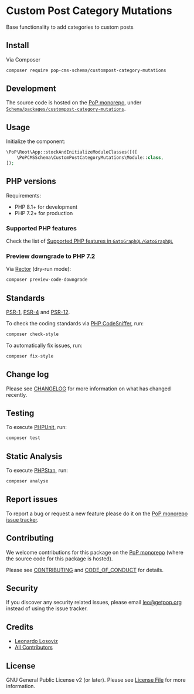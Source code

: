 # Custom Post Category Mutations

<!--
[![Build Status][ico-travis]][link-travis]
[![Quality Score][ico-code-quality]][link-code-quality]
[![Software License][ico-license]](LICENSE.md)
[![Latest Version on Packagist][ico-version]][link-packagist]
[![Coverage Status][ico-scrutinizer]][link-scrutinizer]
[![Total Downloads][ico-downloads]][link-downloads]
-->

Base functionality to add categories to custom posts

## Install

Via Composer

``` bash
composer require pop-cms-schema/custompost-category-mutations
```

## Development

The source code is hosted on the [PoP monorepo](https://github.com/GatoGraphQL/GatoGraphQL), under [`Schema/packages/custompost-category-mutations`](https://github.com/GatoGraphQL/GatoGraphQL/tree/master/layers/Schema/packages/custompost-category-mutations).

## Usage

Initialize the component:

``` php
\PoP\Root\App::stockAndInitializeModuleClasses([([
    \PoPCMSSchema\CustomPostCategoryMutations\Module::class,
]);
```

## PHP versions

Requirements:

- PHP 8.1+ for development
- PHP 7.2+ for production

### Supported PHP features

Check the list of [Supported PHP features in `GatoGraphQL/GatoGraphQL`](https://github.com/GatoGraphQL/GatoGraphQL/blob/master/docs/supported-php-features.md)

### Preview downgrade to PHP 7.2

Via [Rector](https://github.com/rectorphp/rector) (dry-run mode):

```bash
composer preview-code-downgrade
```

## Standards

[PSR-1](https://www.php-fig.org/psr/psr-1), [PSR-4](https://www.php-fig.org/psr/psr-4) and [PSR-12](https://www.php-fig.org/psr/psr-12).

To check the coding standards via [PHP CodeSniffer](https://github.com/squizlabs/PHP_CodeSniffer), run:

``` bash
composer check-style
```

To automatically fix issues, run:

``` bash
composer fix-style
```

## Change log

Please see [CHANGELOG](CHANGELOG.md) for more information on what has changed recently.

## Testing

To execute [PHPUnit](https://phpunit.de/), run:

``` bash
composer test
```

## Static Analysis

To execute [PHPStan](https://github.com/phpstan/phpstan), run:

``` bash
composer analyse
```

## Report issues

To report a bug or request a new feature please do it on the [PoP monorepo issue tracker](https://github.com/GatoGraphQL/GatoGraphQL/issues).

## Contributing

We welcome contributions for this package on the [PoP monorepo](https://github.com/GatoGraphQL/GatoGraphQL) (where the source code for this package is hosted).

Please see [CONTRIBUTING](CONTRIBUTING.md) and [CODE_OF_CONDUCT](CODE_OF_CONDUCT.md) for details.

## Security

If you discover any security related issues, please email leo@getpop.org instead of using the issue tracker.

## Credits

- [Leonardo Losoviz][link-author]
- [All Contributors][link-contributors]

## License

GNU General Public License v2 (or later). Please see [License File](LICENSE.md) for more information.

[ico-version]: https://img.shields.io/packagist/v/pop-cms-schema/custompost-category-mutations.svg?style=flat-square
[ico-license]: https://img.shields.io/badge/license-GPLv2-brightgreen.svg?style=flat-square
[ico-travis]: https://img.shields.io/travis/pop-cms-schema/custompost-category-mutations/master.svg?style=flat-square
[ico-scrutinizer]: https://img.shields.io/scrutinizer/coverage/g/pop-cms-schema/custompost-category-mutations.svg?style=flat-square
[ico-code-quality]: https://img.shields.io/scrutinizer/g/pop-cms-schema/custompost-category-mutations.svg?style=flat-square
[ico-downloads]: https://img.shields.io/packagist/dt/pop-cms-schema/custompost-category-mutations.svg?style=flat-square

[link-packagist]: https://packagist.org/packages/pop-cms-schema/custompost-category-mutations
[link-travis]: https://travis-ci.org/pop-cms-schema/custompost-category-mutations
[link-scrutinizer]: https://scrutinizer-ci.com/g/pop-cms-schema/custompost-category-mutations/code-structure
[link-code-quality]: https://scrutinizer-ci.com/g/pop-cms-schema/custompost-category-mutations
[link-downloads]: https://packagist.org/packages/pop-cms-schema/custompost-category-mutations
[link-author]: https://github.com/leoloso
[link-contributors]: ../../../../../../contributors
